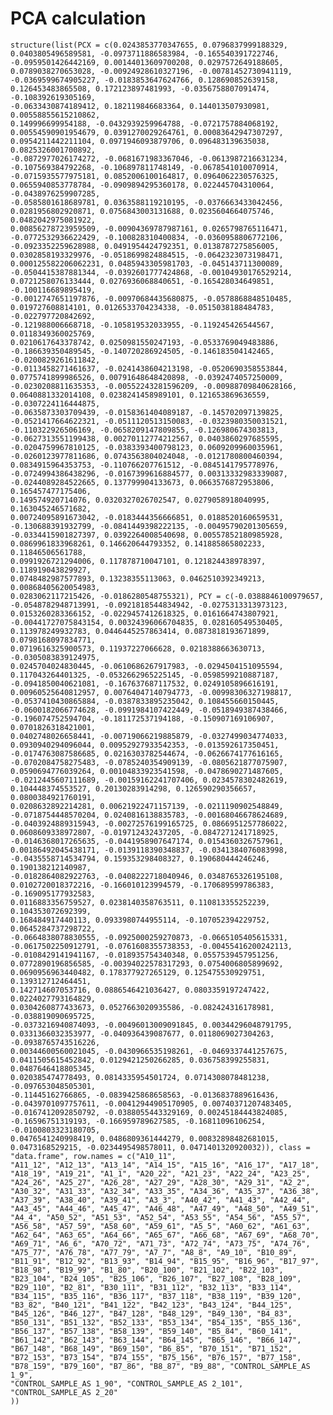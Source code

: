 # PCA calculation

    structure(list(PCX = c(0.0243853770347655, 0.0796837999188329, 
    0.0403805496589581, -0.0973711886583984, -0.165540391722746, 
    -0.0959501426442169, 0.00144013609700208, 0.0297572649188605, 
    0.0789038270653028, -0.00924928610327196, -0.00781452730941119, 
    -0.0369599674905227, -0.0183853647624766, 0.128690852639158, 
    0.126453483865508, 0.172123897481993, -0.0356758807091474, -0.108392619305169, 
    -0.0633430874189412, 0.182119846683364, 0.144013507930981, 0.00558855615210862, 
    0.149996699954188, -0.0432939259964788, -0.0721757884068192, 
    0.00554590901954679, 0.0391270029264761, 0.00083642947307297, 
    0.0954211442211104, 0.0971946093879706, 0.096483139635038, 0.0825326001700892, 
    -0.0872977026174272, -0.0681671983367046, -0.0613987216631234, 
    -0.107569384792268, -0.106897811748149, -0.0678541010070914, 
    -0.0715935577975181, 0.0852006100164817, 0.0964062230576325, 
    0.0655940853778784, -0.0909894295360178, 0.022445704310064, -0.0438976259907285, 
    -0.0585801618689781, 0.0363588119210195, -0.0376663433042456, 
    0.0281956802920871, 0.0756843003131688, 0.0235604664075746, 0.0482042975081922, 
    0.00856278723959509, -0.00904369787987161, 0.0265798765116471, 
    -0.0772532936622429, -0.100828310400834, -0.0360958806772106, 
    -0.0923352259628988, 0.0491954424792351, 0.0138787275856005, 
    0.0302858193329976, -0.0518699824884515, -0.0642323073198471, 
    0.000125582206062231, 0.0485943305981703, -0.045143711300089, 
    -0.0504415387881344, -0.0392601777424868, -0.00104930176529214, 
    0.0721258076133444, 0.0276936068840651, -0.165428034649851, -0.100116689895419, 
    -0.0012747651197876, -0.00970684435680875, -0.0578868848510485, 
    0.019727608814101, 0.0126533704234338, -0.0515038188484783, -0.022797720842692, 
    -0.121988006668718, -0.105819532033955, -0.119245426544567, 0.0118349360025769, 
    0.0210617643378742, 0.0250981550247193, -0.0533769049483886, 
    -0.186639350489545, -0.140720286924505, -0.146183504142465, -0.0200829261611842, 
    -0.0113458271461637, -0.0241438604213198, -0.0520690358553844, 
    0.0775741899986526, 0.00791648648420898, -0.0392474057250009, 
    -0.0230208811635353, -0.00552243281596209, -0.00988709840628166, 
    0.0640881332014108, 0.0238241458989101, 0.121653869636559, -0.0307224116444875, 
    -0.0635873303709439, -0.0158361404089187, -0.145702097139825, 
    -0.0521417664622321, -0.0511120513150083, -0.0323980350031521, 
    -0.110322926506169, -0.0658209147809855, -0.126980674303813, 
    -0.0627313551199438, 0.00270112774212567, 0.0403860297685595, 
    -0.0204759967810125, -0.0383393400798123, 0.0609209960035961, 
    -0.0260123977811686, 0.0743563804024048, -0.0121780800460394, 
    0.0834915964353753, -0.110766207761512, -0.0845141795778976, 
    -0.0724994386438296, -0.0167399616884577, 0.00313332983339087, 
    -0.0244089284522665, 0.137799904133673, 0.0663576872953806, 0.165457477175406, 
    0.149574920714076, 0.0320327026702547, 0.0279058918040995, 0.163045246571682, 
    0.00724095891673042, -0.0183444356666851, 0.0188520160659531, 
    -0.130688391932799, -0.0841449398222135, -0.00495790201305659, 
    -0.0334415901827397, 0.0392264008540698, 0.00557852180985928, 
    0.0869961833968261, 0.146620644793352, 0.141885865802233, 0.11846506561788, 
    0.0991926721294006, 0.117878710047101, 0.121824438978397, 0.118919043829927, 
    0.0748482987577893, 0.13238355113063, 0.0462510392349213, 0.00868405620054983, 
    0.0283062117215426, -0.0186280548755321), PCY = c(-0.0388846100979657, 
    -0.0548782948713991, -0.0921818544834942, -0.0275313313973123, 
    0.0153260283366152, -0.0229457412618325, 0.0161664743807921, 
    -0.00441727075843154, 0.00324396066704835, 0.028160549530405, 
    0.113978249932783, 0.0446445257863414, 0.0873818193671899, 0.0798168097834771, 
    0.0719616325900573, 0.11937227066628, 0.0218388663630713, -0.0305083839124975, 
    0.0245704024830445, -0.0610686267917983, -0.0294504151095594, 
    0.117043264401325, -0.0532662965225145, -0.0598599210887187, 
    -0.0941850040621081, -0.167637687117532, 0.0249105896616191, 
    0.00960525640812957, 0.00764047140794773, -0.00998306327198817, 
    -0.0537410430865884, -0.0387833895235042, 0.108455660150445, 
    -0.0600182066774628, -0.0991984107422449, -0.0518949387438466, 
    -0.196074752594704, -0.181172537194188, -0.150907169106907, 0.0701826318421001, 
    0.0402748026658441, -0.00719066219885879, -0.0327499034774033, 
    0.0930940294096044, 0.00952927933542353, -0.013592617350451, 
    -0.0174763087586685, 0.0216303782544674, -0.0626674177616165, 
    -0.0702084758275483, -0.0785240354909139, -0.0805621877075907, 
    0.0590694776039264, 0.00104833923541598, -0.0478690271487605, 
    -0.0212445607111689, -0.00159162241707406, 0.0234578302482619, 
    0.104448374553527, 0.20130283914298, 0.126590290356657, 0.0800384921760191, 
    0.0208632892214281, 0.00621922471157139, -0.0211190902548849, 
    -0.0718754448570204, 0.0240816138835783, -0.00168046678624689, 
    -0.0403924889315943, -0.00272576199165725, 0.0866951257786022, 
    0.0608609338972807, -0.019712432437205, -0.0847271241718925, 
    -0.0146368017265635, -0.0441958907647174, 0.0154360326757961, 
    0.00186492045438171, -0.0139118390348837, -0.0341384076083998, 
    -0.0435558714534794, 0.159353298408327, 0.190680444246246, 0.190138212140987, 
    -0.0182864082922763, -0.0408222718040946, 0.0348765326195108, 
    0.0102720018372216, -0.166010123994579, -0.170689599786383, -0.169095177932583, 
    0.0116883356759527, 0.0238140358763511, 0.110813355252239, 0.104353072692399, 
    0.168484917440113, 0.0933980744955114, -0.107052394229752, 0.0645284737298722, 
    -0.0664838078830555, -0.0925000259270873, -0.0665105405615331, 
    -0.0617502250912791, -0.0761608355738353, -0.00455416200242113, 
    -0.0108429141941167, -0.018935754340348, 0.0557539457951256, 
    0.0772890196856585, -0.00394022578317293, 0.0754006805899692, 
    0.0690956963440482, 0.178377927265129, 0.125475530929751, 0.139312712464451, 
    0.142714607053716, 0.0886546421036427, 0.0803359197247422, 0.0224027793164829, 
    0.0304260877433673, 0.0527663020935586, -0.082424316178981, -0.038819090695725, 
    -0.0373216940874093, -0.00496013009091845, 0.00344296048791795, 
    0.0331366032353977, -0.040936439087677, 0.0118069027304263, -0.0938765743516226, 
    0.00344600560021045, -0.0430966535198261, -0.0469337441257675, 
    0.0411505615452842, 0.0129421250266285, 0.036758399255831, 0.0487646418805345, 
    0.020385474778493, 0.0814335954501724, 0.0714308078481238, -0.097653048505301, 
    -0.11445162766865, -0.0839425868658563, -0.0136837889616436, 
    -0.0439701097757611, -0.00412944905170905, 0.00740371207483405, 
    -0.0167412092850792, -0.0388055443329169, 0.00245184443824085, 
    -0.16596751319193, -0.166959789627585, -0.16811096106254, -0.0100803323180705, 
    0.0476541240998419, 0.0486809361444279, 0.00832898482681015, 
    0.0473168529215, -0.0234495498578011, 0.0471401320920032)), class = "data.frame", row.names = c("A10_11", 
    "A11_12", "A12_13", "A13_14", "A14_15", "A15_16", "A16_17", "A17_18", 
    "A18_19", "A19_21", "A1_1", "A20_22", "A21_23", "A22_24", "A23_25", 
    "A24_26", "A25_27", "A26_28", "A27_29", "A28_30", "A29_31", "A2_2", 
    "A30_32", "A31_33", "A32_34", "A33_35", "A34_36", "A35_37", "A36_38", 
    "A37_39", "A38_40", "A39_41", "A3_3", "A40_42", "A41_43", "A42_44", 
    "A43_45", "A44_46", "A45_47", "A46_48", "A47_49", "A48_50", "A49_51", 
    "A4_4", "A50_52", "A51_53", "A52_54", "A53_55", "A54_56", "A55_57", 
    "A56_58", "A57_59", "A58_60", "A59_61", "A5_5", "A60_62", "A61_63", 
    "A62_64", "A63_65", "A64_66", "A65_67", "A66_68", "A67_69", "A68_70", 
    "A69_71", "A6_6", "A70_72", "A71_73", "A72_74", "A73_75", "A74_76", 
    "A75_77", "A76_78", "A77_79", "A7_7", "A8_8", "A9_10", "B10_89", 
    "B11_91", "B12_92", "B13_93", "B14_94", "B15_95", "B16_96", "B17_97", 
    "B18_98", "B19_99", "B1_80", "B20_100", "B21_102", "B22_103", 
    "B23_104", "B24_105", "B25_106", "B26_107", "B27_108", "B28_109", 
    "B29_110", "B2_81", "B30_111", "B31_112", "B32_113", "B33_114", 
    "B34_115", "B35_116", "B36_117", "B37_118", "B38_119", "B39_120", 
    "B3_82", "B40_121", "B41_122", "B42_123", "B43_124", "B44_125", 
    "B45_126", "B46_127", "B47_128", "B48_129", "B49_130", "B4_83", 
    "B50_131", "B51_132", "B52_133", "B53_134", "B54_135", "B55_136", 
    "B56_137", "B57_138", "B58_139", "B59_140", "B5_84", "B60_141", 
    "B61_142", "B62_143", "B63_144", "B64_145", "B65_146", "B66_147", 
    "B67_148", "B68_149", "B69_150", "B6_85", "B70_151", "B71_152", 
    "B72_153", "B73_154", "B74_155", "B75_156", "B76_157", "B77_158", 
    "B78_159", "B79_160", "B7_86", "B8_87", "B9_88", "CONTROL_SAMPLE_AS 1_9", 
    "CONTROL_SAMPLE_AS 1_90", "CONTROL_SAMPLE_AS 2_101", "CONTROL_SAMPLE_AS 2_20"
    ))

